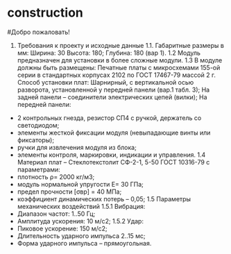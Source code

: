 # construction

#Добро пожаловать!

1. Требования к проекту и исходные данные
1.1. Габаритные размеры в мм: Ширина: 30 Высота: 180; Глубина: 180 (вар 1).
1.2	Модуль предназначен для установки в более сложные модули.
1.3	В модуле должны быть размещены:
Печатные платы с микросхемами 155-ой серии в стандартных корпусах 2102 по ГОСТ 17467-79 массой 2 г. Способ установки плат: Шарнирный, с вертикальной осью разворота, установленной у передней панели (вар.1 табл. З);
На задней панели – соединители электрических цепей (вилки);
На передней панели: 
- 2 контрольных гнезда, резистор СП4 с ручкой, держатель со светодиодом;
- элементы жесткой фиксации модуля (невыпадающие винты или фиксаторы);
- ручки для извлечения модуля из блока;
- элементы контроля, маркировки, индикации и управления.
1.4	Материал плат – Стеклотекстолит СФ-2-1, 5-50 ГОСТ 10316-79 с параметрами: 
- плотность ρ= 2000 кг/м3;
- модуль нормальной упругости Е= 30 ГПа; 
- предел прочности [σвр] = 40 МПа; 
- коэффициент динамических потерь – 0,05;
1.5	Параметры механических воздействий
1.5.1 Вибрация: 	
- Диапазон частот: 1..50 Гц;
- Амплитуда ускорения: 10 м/с2;
1.5.2 Удар:
- Пиковое ускорение: 150 м/с2;
- Длительность ударного импульса 2..15 мс;
- Форма ударного импульса – прямоугольная.
